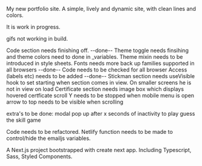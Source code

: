 My new portfolio site. A simple, lively and dynamic site, with clean lines and colors.

It is work in progress.

gifs not working in build.

Code section needs finishing off. --done--
Theme toggle needs finsihing and theme colors need to done in \_variables.
Theme mixin needs to be introduced in style sheets.
Fonts needs more back up families supported in all browsers --done--
Code needs to be checked for all browser
Access (labels etc) needs to be added --done--
Stickman section needs useVisible hook to set starting when section comes in view. On smaller screens he is not in view on load
Certificate section needs image box which displays hovered certficate
scroll Y needs to be stopped when mobile menu is open
arrow to top needs to be visible when scrolling

extra's to be done:
  modal pop up after x seconds of inactivity to play 
  guess the skill game

Code needs to be refactored.
Netlify function needs to be made to control/hide the emailjs variables.

A Next.js project bootstrapped with create next app. Including Typescript, Sass, Styled Components.
